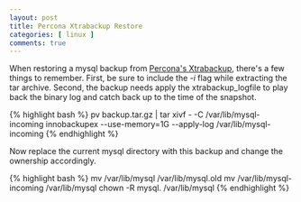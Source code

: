 ```yaml
---
layout: post
title: Percona Xtrabackup Restore
categories: [ linux ]
comments: true
---
```


When restoring a mysql backup from [Percona's Xtrabackup](https://www.percona.com/software/percona-xtrabackup), there's a few things to remember.  First, be sure to include the *-i* flag while extracting the tar archive.  Second, the backup needs apply the xtrabackup_logfile to play back the binary log and catch back up to the time of the snapshot.  

<!--more-->

{% highlight bash %}
pv backup.tar.gz | tar xivf - -C /var/lib/mysql-incoming
innobackupex --use-memory=1G --apply-log /var/lib/mysql-incoming
{% endhighlight %}

Now replace the current mysql directory with this backup and change the ownership accordingly.

{% highlight bash %}
mv /var/lib/mysql /var/lib/mysql.old
mv /var/lib/mysql-incoming /var/lib/mysql
chown -R mysql. /var/lib/mysql
{% endhighlight %}
